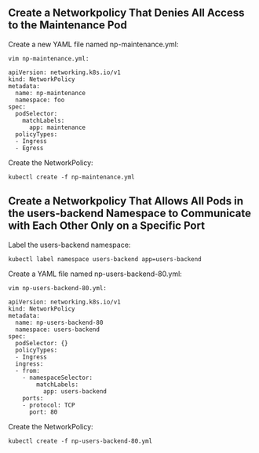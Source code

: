 ## Create a Networkpolicy That Denies All Access to the Maintenance Pod

Create a new YAML file named np-maintenance.yml:
```
vim np-maintenance.yml:

apiVersion: networking.k8s.io/v1
kind: NetworkPolicy
metadata:
  name: np-maintenance
  namespace: foo
spec:
  podSelector:
    matchLabels:
      app: maintenance
  policyTypes:
  - Ingress
  - Egress
```

Create the NetworkPolicy:
```
kubectl create -f np-maintenance.yml
```

## Create a Networkpolicy That Allows All Pods in the users-backend Namespace to Communicate with Each Other Only on a Specific Port
Label the users-backend namespace:
```
kubectl label namespace users-backend app=users-backend
```
Create a YAML file named np-users-backend-80.yml:
```
vim np-users-backend-80.yml:

apiVersion: networking.k8s.io/v1
kind: NetworkPolicy
metadata:
  name: np-users-backend-80
  namespace: users-backend
spec:
  podSelector: {}
  policyTypes:
  - Ingress
  ingress:
  - from:
    - namespaceSelector:
        matchLabels:
          app: users-backend
    ports:
    - protocol: TCP
      port: 80
```
Create the NetworkPolicy:
```
kubectl create -f np-users-backend-80.yml
```
